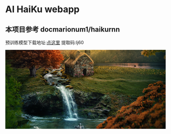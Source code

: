# AI HaiKu webapp
## 本项目参考 docmarionum1/haikurnn
预训练模型下载地址:[点这里](https://pan.baidu.com/s/1N1PxjxQjrRBkF4mmi45c2g)
提取码:lj60
<div align=center><img src="https://github.com/jasonlbx13/AI-HaiKu/blob/master/pic/haiku.png"><div>

